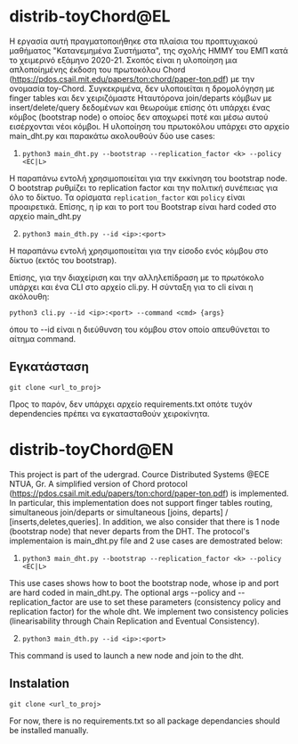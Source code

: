 # distrib-toyChord@EL

Η εργασία αυτή πραγματοποιήθηκε στα πλαίσια του προπτυχιακού μαθήματος "Κατανεμημένα Συστήματα", της σχολής ΗΜΜΥ του ΕΜΠ κατά το χειμερινό εξάμηνο 2020-21. Σκοπός είναι η υλοποίηση μια απλοποίημένης έκδοση του πρωτοκόλου Chord (<https://pdos.csail.mit.edu/papers/ton:chord/paper-ton.pdf>) με την ονομασία toy-Chord. Συγκεκριμένα, δεν υλοποιείται η δρομολόγηση με finger tables και δεν χειριζόμαστε Ηταυτόρονα join/departs κόμβων με insert/delete/query δεδομένων και θεωρούμε επίσης ότι υπάρχει ένας κόμβος (bootstrap node) ο οποίος δεν αποχωρεί ποτέ και μέσω αυτού εισέρχονται νέοι κόμβοι. Η υλοποίηση του πρωτοκόλου υπάρχει στο αρχείο main_dht.py και παρακάτω ακολουθούν δύο use cases:

1) ``` python3 main_dht.py --bootstrap --replication_factor <k> --policy <EC|L> ```

Η παραπάνω εντολή χρησιμοποιείται για την εκκίνηση του bootstrap node. Ο bootstrap ρυθμίζει το replication factor και την πολιτική συνέπειας για όλο το δίκτυο. Τα ορίσματα ```replication_factor``` και ```policy``` είναι προαιρετικά. Επίσης, η ip και το port του Bootstrap είναι hard coded στο αρχείο main_dht.py

2) ``` python3 main_dth.py --id <ip>:<port> ```

Η παραπάνω εντολή χρησιμοποιείται για την είσοδο ενός κόμβου στο δίκτυο (εκτός του bootstrap). 

Επίσης, για την διαχείριση και την αλληλεπίδραση με το πρωτόκολο υπάρχει και ένα CLI στο αρχείο cli.py. Η σύνταξη για το cli είναι η ακόλουθη:

 ``` python3 cli.py --id <ip>:<port> --command <cmd> {args} ```

όπου το  --id είναι η διεύθυνση του κόμβου στον οποίο απευθύνεται το αίτημα command. 

## Εγκατάσταση 

``` git clone <url_to_proj> ``` 

Προς το παρόν, δεν υπάρχει αρχείο requirements.txt οπότε τυχόν dependencies πρέπει να εγκατασταθούν χειροκίνητα.

# distrib-toyChord@EN

This project is part of the udergrad. Cource Distributed Systems @ECE NTUA, Gr. A simplified version of Chord protocol (<https://pdos.csail.mit.edu/papers/ton:chord/paper-ton.pdf>) is implemented. In particular, this implementation does not support finger tables routing, simultaneous join/departs or simultaneous [joins, departs] / [inserts,deletes,queries]. In addition, we also consider that there is 1 node (bootstrap node) that never departs from the DHT. The protocol's implementaion is main_dht.py file and 2 use cases are demostrated below: 

1) ``` python3 main_dht.py --bootstrap --replication_factor <k> --policy <EC|L> ```

This use cases shows how to boot the bootstrap node, whose ip and port are hard coded in main_dht.py. The optional args --policy and --replication_factor are use to set these parameters (consistency policy and replication factor) for the whole dht. We implement two consistency policies (linearisability through Chain Replication and Eventual Consistency).   

2) ``` python3 main_dth.py --id <ip>:<port> ```

This command is used to launch a new node and join to the dht. 


## Instalation 

``` git clone <url_to_proj> ``` 

For now, there is no requirements.txt so all package dependancies should be installed manually. 
